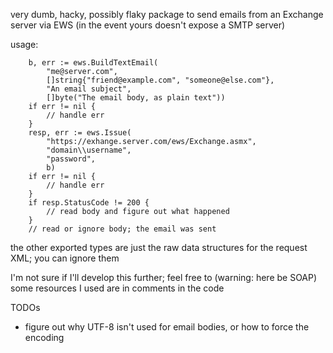 very dumb, hacky, possibly flaky package to send emails from an Exchange server via EWS (in the event yours doesn't expose a SMTP server)

usage:
```
	b, err := ews.BuildTextEmail(
		"me@server.com",
		[]string{"friend@example.com", "someone@else.com"},
		"An email subject",
		[]byte("The email body, as plain text"))
	if err != nil {
		// handle err
	}
	resp, err := ews.Issue(
		"https://exhange.server.com/ews/Exchange.asmx",
		"domain\\username",
		"password",
		b)
	if err != nil {
		// handle err
	}
	if resp.StatusCode != 200 {
		// read body and figure out what happened
	}
	// read or ignore body; the email was sent
```
the other exported types are just the raw data structures for the request XML; you can ignore them

I'm not sure if I'll develop this further; feel free to (warning: here be SOAP)
some resources I used are in comments in the code

TODOs
- figure out why UTF-8 isn't used for email bodies, or how to force the encoding
